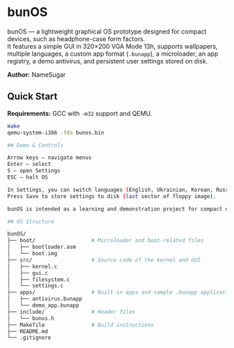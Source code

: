 # bunOS

bunOS — a lightweight graphical OS prototype designed for compact devices, such as headphone-case form factors.  
It features a simple GUI in 320×200 VGA Mode 13h, supports wallpapers, multiple languages, a custom app format (`.bunapp`), a microloader, an app registry, a demo antivirus, and persistent user settings stored on disk.

**Author:** NameSugar

## Quick Start

**Requirements:** GCC with `-m32` support and QEMU.

```bash
make
qemu-system-i386 -fda bunos.bin

## Demo & Controls

Arrow keys – navigate menus
Enter – select
S – open Settings
ESC – halt OS

In Settings, you can switch languages (English, Ukrainian, Korean, Russian, Hebrew) and change wallpapers.
Press Save to store settings to disk (last sector of floppy image).

bunOS is intended as a learning and demonstration project for compact device OS design.

## OS Structure

bunOS/
├── boot/                  # Microloader and boot-related files
│   ├── bootloader.asm
│   └── boot.img
├── src/                   # Source code of the kernel and GUI
│   ├── kernel.c
│   ├── gui.c
│   ├── filesystem.c
│   └── settings.c
├── apps/                  # Built-in apps and sample .bunapp applications
│   ├── antivirus.bunapp
│   └── demo_app.bunapp
├── include/               # Header files
│   └── bunos.h
├── Makefile               # Build instructions
├── README.md
└── .gitignore
